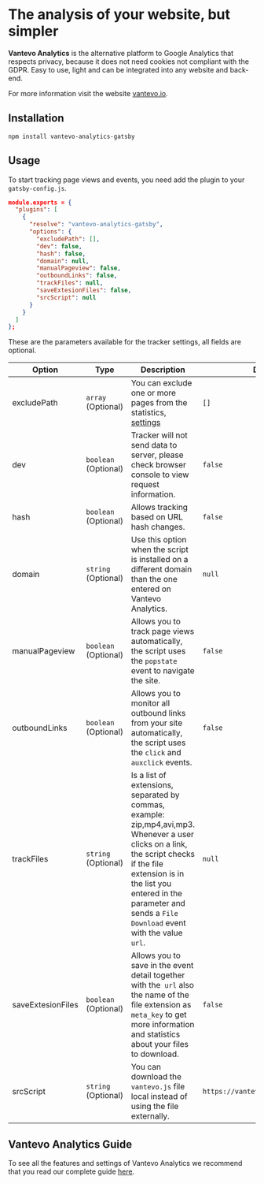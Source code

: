 # The analysis of your website, but simpler
 
**Vantevo Analytics** is the alternative platform to Google Analytics that respects privacy, because it does not need cookies not compliant with the GDPR. Easy to use, light and can be integrated into any website and back-end.
 
For more information visit the website [vantevo.io](https://vantevo.io).


## Installation
 
`npm install vantevo-analytics-gatsby`


## Usage
 
To start tracking page views and events, you need add the plugin to your `gatsby-config.js`.

```json
module.exports = {
  "plugins": [
    {
      "resolve": "vantevo-analytics-gatsby",
      "options": {
        "excludePath": [],
        "dev": false,
        "hash": false,
        "domain": null,
        "manualPageview": false,
        "outboundLinks": false,
        "trackFiles": null,
        "saveExtesionFiles": false,
        "srcScript": null
      }
    }
  ]
};
```

These are the parameters available for the tracker settings, all fields are optional.
 
| Option          | Type                  | Description                                                                                                                    | Default |
| ----------------- | ------------------- | ------------------------------------------------------------------------------------------------------------------------------ | ------- |
| excludePath       | `array`  (Optional) | You can exclude one or more pages from the statistics, [settings](https://vantevo.io/docs/)          | `[]`    |
| dev               | `boolean` (Optional)| Tracker will not send data to server, please check browser console to view request information.                              | `false` |
| hash              | `boolean` (Optional)| Allows tracking based on URL hash changes.                                                            | `false` |
| domain            | `string` (Optional) | Use this option when the script is installed on a different domain than the one entered on Vantevo Analytics. | `null`  |
| manualPageview    | `boolean` (Optional)| Allows you to track page views automatically, the script uses the `popstate` event to navigate the site. | `false`  |
| outboundLinks     | `boolean` (Optional)| Allows you to monitor all outbound links from your site automatically, the script uses the `click` and` auxclick` events.          | `false`  |
| trackFiles        | `string` (Optional) | Is a list of extensions, separated by commas, example: zip,mp4,avi,mp3. Whenever a user clicks on a link, the script checks if the file extension is in the list you entered in the parameter and sends a `File Download` event with the value `url`. | `null`  |
| saveExtesionFiles | `boolean` (Optional)| Allows you to save in the event detail together with the` url` also the name of the file extension as `meta_key` to get more information and statistics about your files to download. | `false`  |
| srcScript         | `string` (Optional) | You can download the `vantevo.js` file local instead of using the file externally. | `https://vantevo.io/js/vantevo.js`  |


 
## Vantevo Analytics Guide
 
To see all the features and settings of Vantevo Analytics we recommend that you read our complete guide [here](https://vantevo.io/docs).
 


